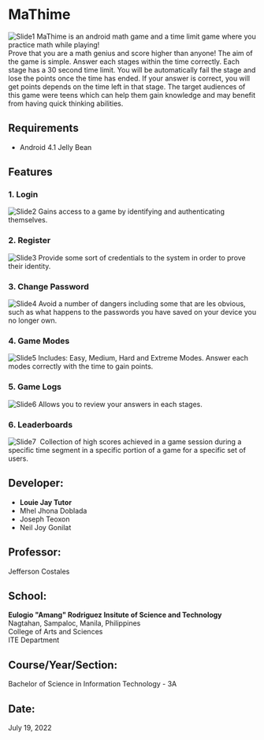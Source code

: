 # MaThime
![Slide1](https://user-images.githubusercontent.com/109414917/179715842-6bdf749e-070e-4643-ae1f-55a6e57f268c.PNG)
MaThime is an android math game and a time limit game where you practice math while playing!  
Prove that you are a math genius and score higher than anyone! The aim of the game is simple. Answer each stages within the time correctly. Each stage has a 30 second time limit. You will be automatically fail the stage and lose the points once the time has ended. If your answer is correct, you will get points depends on the time left in that stage. The target audiences of this game were teens which can help them gain knowledge and may benefit from having quick thinking abilities.
## Requirements
* Android 4.1 Jelly Bean
## Features
### 1. Login
![Slide2](https://user-images.githubusercontent.com/109414917/179717352-8b792916-7fae-4702-a702-37917874dc1a.PNG)
Gains access to a game by identifying and authenticating themselves.
### 2. Register
![Slide3](https://user-images.githubusercontent.com/109414917/179717379-57885878-8a3f-4f16-b1d9-1f4f8ab7d5a7.PNG)
Provide some sort of credentials to the system in order to prove their identity.
### 3. Change Password
![Slide4](https://user-images.githubusercontent.com/109414917/179717438-6387ce34-8f0c-45cd-9a96-ba39efce8f57.PNG)
Avoid a number of dangers including some that are les obvious, such as what happens to the passwords you have saved on your device you no longer own.
### 4. Game Modes
![Slide5](https://user-images.githubusercontent.com/109414917/179717527-d1b0aa93-76d0-425c-8332-47cc8f293df3.PNG)
Includes: Easy, Medium, Hard and Extreme Modes. Answer each modes correctly with the time to gain points.
### 5. Game Logs
![Slide6](https://user-images.githubusercontent.com/109414917/179717590-fb288211-7ad8-4f04-93de-8508db9d9734.PNG)
Allows you to review your answers in each stages.
### 6. Leaderboards
![Slide7](https://user-images.githubusercontent.com/109414917/179717641-5d203850-6469-4f7c-a831-dbd0280e24e5.PNG)
 Collection of high scores achieved in a game session during a specific time segment in a specific portion of a game for a specific set of users.
## Developer:
* **Louie Jay Tutor**
* Mhel Jhona Doblada
* Joseph Teoxon
* Neil Joy Gonilat
## Professor:
Jefferson Costales
## School:
**Eulogio "Amang" Rodriguez Insitute of Science and Technology**  
Nagtahan, Sampaloc, Manila, Philippines  
College of Arts and Sciences  
ITE Department
## Course/Year/Section:
Bachelor of Science in Information Technology - 3A
## Date:
July 19, 2022
